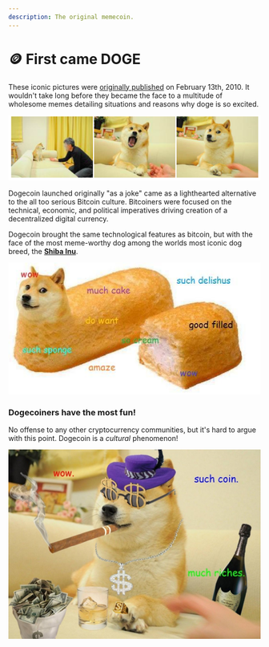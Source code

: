 ```yaml
---
description: The original memecoin.
---
```


# 🪙 First came DOGE

These iconic pictures were [originally published](https://kabosu112.exblog.jp/9944144/) on February 13th, 2010. It wouldn't take long before they became the face to a multitude of wholesome memes detailing situations and reasons why doge is so excited.

![Kabosu, a female Shiba Inu, adopted by kindergarden techer Atsuko Satō in 2008](<../.gitbook/assets/image (10) (1).png>)

Dogecoin launched originally "as a joke" came as a lighthearted alternative to the all too serious Bitcoin culture. Bitcoiners were focused on the technical, economic, and political imperatives driving creation of a decentralized digital currency.&#x20;

Dogecoin brought the same technological features as bitcoin, but with the face of the most meme-worthy dog among the worlds most iconic dog breed, the [**Shiba Inu**](https://en.wikipedia.org/wiki/Shiba\_Inu).

![In 2013 Doge was named meme of the year, around the same time that dogecoin was released.](<../.gitbook/assets/image (12) (1).png>)

### Dogecoiners have the most fun!

No offense to any other cryptocurrency communities, but it's hard to argue with this point. Dogecoin is a _cultural_ phenomenon!

![Shibe is a good and wholesome doggo!](<../.gitbook/assets/image (3).png>)

